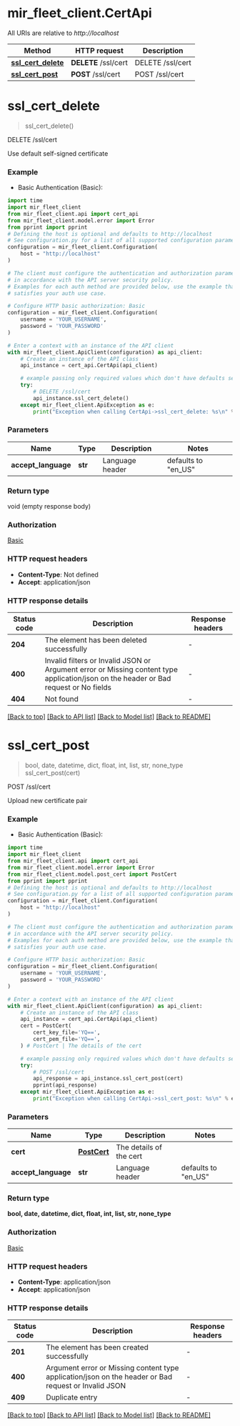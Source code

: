 # mir_fleet_client.CertApi

All URIs are relative to *http://localhost*

Method | HTTP request | Description
------------- | ------------- | -------------
[**ssl_cert_delete**](CertApi.md#ssl_cert_delete) | **DELETE** /ssl/cert | DELETE /ssl/cert
[**ssl_cert_post**](CertApi.md#ssl_cert_post) | **POST** /ssl/cert | POST /ssl/cert


# **ssl_cert_delete**
> ssl_cert_delete()

DELETE /ssl/cert

Use default self-signed certificate

### Example

* Basic Authentication (Basic):

```python
import time
import mir_fleet_client
from mir_fleet_client.api import cert_api
from mir_fleet_client.model.error import Error
from pprint import pprint
# Defining the host is optional and defaults to http://localhost
# See configuration.py for a list of all supported configuration parameters.
configuration = mir_fleet_client.Configuration(
    host = "http://localhost"
)

# The client must configure the authentication and authorization parameters
# in accordance with the API server security policy.
# Examples for each auth method are provided below, use the example that
# satisfies your auth use case.

# Configure HTTP basic authorization: Basic
configuration = mir_fleet_client.Configuration(
    username = 'YOUR_USERNAME',
    password = 'YOUR_PASSWORD'
)

# Enter a context with an instance of the API client
with mir_fleet_client.ApiClient(configuration) as api_client:
    # Create an instance of the API class
    api_instance = cert_api.CertApi(api_client)

    # example passing only required values which don't have defaults set
    try:
        # DELETE /ssl/cert
        api_instance.ssl_cert_delete()
    except mir_fleet_client.ApiException as e:
        print("Exception when calling CertApi->ssl_cert_delete: %s\n" % e)
```


### Parameters

Name | Type | Description  | Notes
------------- | ------------- | ------------- | -------------
 **accept_language** | **str**| Language header | defaults to "en_US"

### Return type

void (empty response body)

### Authorization

[Basic](../README.md#Basic)

### HTTP request headers

 - **Content-Type**: Not defined
 - **Accept**: application/json


### HTTP response details

| Status code | Description | Response headers |
|-------------|-------------|------------------|
**204** | The element has been deleted successfully |  -  |
**400** | Invalid filters or Invalid JSON or Argument error or Missing content type application/json on the header or Bad request or No fields |  -  |
**404** | Not found |  -  |

[[Back to top]](#) [[Back to API list]](../README.md#documentation-for-api-endpoints) [[Back to Model list]](../README.md#documentation-for-models) [[Back to README]](../README.md)

# **ssl_cert_post**
> bool, date, datetime, dict, float, int, list, str, none_type ssl_cert_post(cert)

POST /ssl/cert

Upload new certificate pair

### Example

* Basic Authentication (Basic):

```python
import time
import mir_fleet_client
from mir_fleet_client.api import cert_api
from mir_fleet_client.model.error import Error
from mir_fleet_client.model.post_cert import PostCert
from pprint import pprint
# Defining the host is optional and defaults to http://localhost
# See configuration.py for a list of all supported configuration parameters.
configuration = mir_fleet_client.Configuration(
    host = "http://localhost"
)

# The client must configure the authentication and authorization parameters
# in accordance with the API server security policy.
# Examples for each auth method are provided below, use the example that
# satisfies your auth use case.

# Configure HTTP basic authorization: Basic
configuration = mir_fleet_client.Configuration(
    username = 'YOUR_USERNAME',
    password = 'YOUR_PASSWORD'
)

# Enter a context with an instance of the API client
with mir_fleet_client.ApiClient(configuration) as api_client:
    # Create an instance of the API class
    api_instance = cert_api.CertApi(api_client)
    cert = PostCert(
        cert_key_file='YQ==',
        cert_pem_file='YQ==',
    ) # PostCert | The details of the cert

    # example passing only required values which don't have defaults set
    try:
        # POST /ssl/cert
        api_response = api_instance.ssl_cert_post(cert)
        pprint(api_response)
    except mir_fleet_client.ApiException as e:
        print("Exception when calling CertApi->ssl_cert_post: %s\n" % e)
```


### Parameters

Name | Type | Description  | Notes
------------- | ------------- | ------------- | -------------
 **cert** | [**PostCert**](PostCert.md)| The details of the cert |
 **accept_language** | **str**| Language header | defaults to "en_US"

### Return type

**bool, date, datetime, dict, float, int, list, str, none_type**

### Authorization

[Basic](../README.md#Basic)

### HTTP request headers

 - **Content-Type**: application/json
 - **Accept**: application/json


### HTTP response details

| Status code | Description | Response headers |
|-------------|-------------|------------------|
**201** | The element has been created successfully |  -  |
**400** | Argument error or Missing content type application/json on the header or Bad request or Invalid JSON |  -  |
**409** | Duplicate entry |  -  |

[[Back to top]](#) [[Back to API list]](../README.md#documentation-for-api-endpoints) [[Back to Model list]](../README.md#documentation-for-models) [[Back to README]](../README.md)

